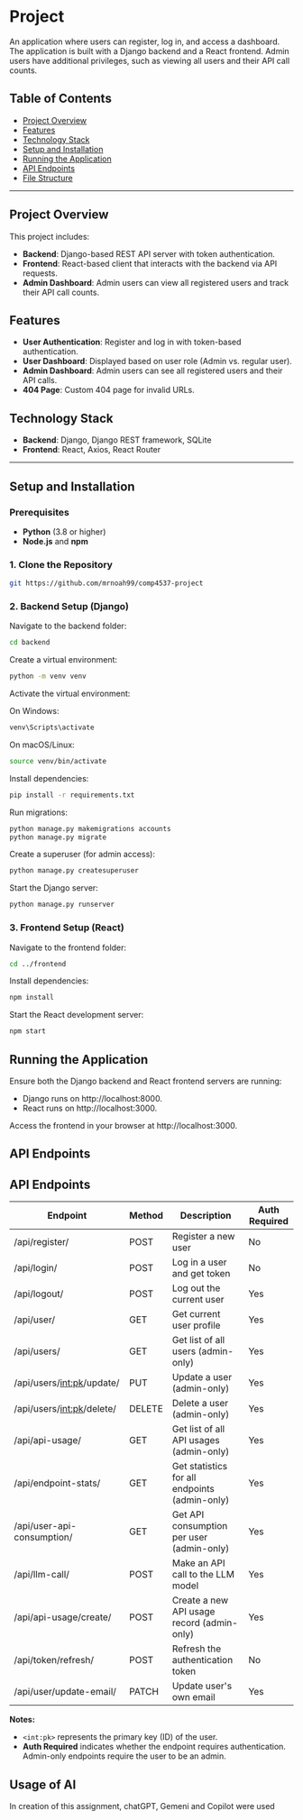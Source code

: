
# Project

An application where users can register, log in, and access a dashboard. The application is built with a Django backend and a React frontend. Admin users have additional privileges, such as viewing all users and their API call counts.

## Table of Contents

- [Project Overview](#project-overview)
- [Features](#features)
- [Technology Stack](#technology-stack)
- [Setup and Installation](#setup-and-installation)
- [Running the Application](#running-the-application)
- [API Endpoints](#api-endpoints)
- [File Structure](#file-structure)

---

## Project Overview

This project includes:
- **Backend**: Django-based REST API server with token authentication.
- **Frontend**: React-based client that interacts with the backend via API requests.
- **Admin Dashboard**: Admin users can view all registered users and track their API call counts.

## Features

- **User Authentication**: Register and log in with token-based authentication.
- **User Dashboard**: Displayed based on user role (Admin vs. regular user).
- **Admin Dashboard**: Admin users can see all registered users and their API calls.
- **404 Page**: Custom 404 page for invalid URLs.
  
## Technology Stack

- **Backend**: Django, Django REST framework, SQLite
- **Frontend**: React, Axios, React Router

---

## Setup and Installation

### Prerequisites

- **Python** (3.8 or higher)
- **Node.js** and **npm**

### 1. Clone the Repository

```bash
git https://github.com/mrnoah99/comp4537-project
```

### 2. Backend Setup (Django)

Navigate to the backend folder:

```bash
cd backend
```

Create a virtual environment:

```bash
python -m venv venv
```

Activate the virtual environment:

On Windows:
```bash
venv\Scripts\activate
```
On macOS/Linux:
```bash
source venv/bin/activate
```

Install dependencies:

```bash
pip install -r requirements.txt
```

Run migrations:

```bash
python manage.py makemigrations accounts
python manage.py migrate
```

Create a superuser (for admin access):

```bash
python manage.py createsuperuser
```

Start the Django server:

```bash
python manage.py runserver
```

### 3. Frontend Setup (React)

Navigate to the frontend folder:

```bash
cd ../frontend
```

Install dependencies:

```bash
npm install
```

Start the React development server:

```bash
npm start
```

## Running the Application

Ensure both the Django backend and React frontend servers are running:

- Django runs on http://localhost:8000.
- React runs on http://localhost:3000.

Access the frontend in your browser at http://localhost:3000.

## API Endpoints

## API Endpoints

| Endpoint                         | Method | Description                                   | Auth Required |
|----------------------------------|--------|-----------------------------------------------|---------------|
| /api/register/                   | POST   | Register a new user                           | No            |
| /api/login/                      | POST   | Log in a user and get token                   | No            |
| /api/logout/                     | POST   | Log out the current user                      | Yes           |
| /api/user/                       | GET    | Get current user profile                      | Yes           |
| /api/users/                      | GET    | Get list of all users (admin-only)            | Yes           |
| /api/users/<int:pk>/update/      | PUT    | Update a user (admin-only)                    | Yes           |
| /api/users/<int:pk>/delete/      | DELETE | Delete a user (admin-only)                    | Yes           |
| /api/api-usage/                  | GET    | Get list of all API usages (admin-only)       | Yes           |
| /api/endpoint-stats/             | GET    | Get statistics for all endpoints (admin-only) | Yes           |
| /api/user-api-consumption/       | GET    | Get API consumption per user (admin-only)     | Yes           |
| /api/llm-call/                   | POST   | Make an API call to the LLM model             | Yes           |
| /api/api-usage/create/           | POST   | Create a new API usage record (admin-only)    | Yes           |
| /api/token/refresh/              | POST   | Refresh the authentication token              | No            |
| /api/user/update-email/          | PATCH  | Update user's own email                       | Yes            |

**Notes:**

- `<int:pk>` represents the primary key (ID) of the user.
- **Auth Required** indicates whether the endpoint requires authentication. Admin-only endpoints require the user to be an admin.

## Usage of AI

In creation of this assignment, chatGPT, Gemeni and Copilot were used
